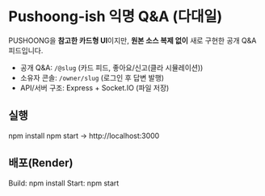 
# Pushoong-ish 익명 Q&A (다대일)
PUSHOONG을 **참고한 카드형 UI**이지만, **원본 소스 복제 없이** 새로 구현한 공개 Q&A 피드입니다.

- 공개 Q&A: `/@slug` (카드 피드, 좋아요/신고(클라 시뮬레이션))
- 소유자 콘솔: `/owner/slug` (로그인 후 답변 발행)
- API/서버 구조: Express + Socket.IO (파일 저장)

## 실행
npm install
npm start
→ http://localhost:3000

## 배포(Render)
Build: npm install
Start: npm start
